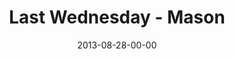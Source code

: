 ---
layout: message
category: message
series: "Go Forth"
title: "Last Wednesday - Mason"
date: 2013-08-28-00-00
message_id: 814
audio: "http://s3.amazonaws.com/crossroads-media/media/legacy/mp3/082813_lw_mason.mp3"
audio-duration: "43:00"
explicit: "N"
---